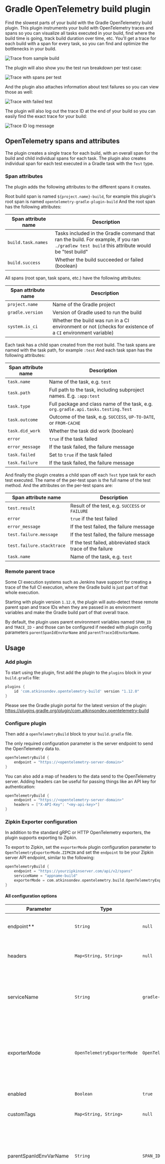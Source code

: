 # Gradle OpenTelemetry build plugin

Find the slowest parts of your build with the Gradle OpenTelemetry build plugin. This plugin instruments your build
with OpenTelemetry traces and spans so you can visualize all tasks executed in your build, find where the build time is going, track build duration over time, etc.
You'll get a trace for each build with a span for every task, so you can find and optimize the bottlenecks in your build.

![Trace from sample build](img/sample-build.png "Trace from sample build")

The plugin will also show you the test run breakdown per test case:

![Trace with spans per test](img/per-test-spans.png "Trace with spans per test")

And the plugin also attaches information about test failures so you can view those as well:

![Trace with failed test](img/test-failure.png "Trace with failed test")

The plugin will also log out the trace ID at the end of your build so you can easily find the exact trace for your build:

![Trace ID log message](img/trace-id-log.png "Trace ID log message")

## OpenTelemetry spans and attributes

The plugin creates a single trace for each build, with an overall span for the build and child individual spans for each task.
The plugin also creates individual span for each test executed in a Gradle task with the `Test` type.

### Span attributes

The plugin adds the following attributes to the different spans it creates.

Root build span is named `${project.name}-build`, for example this plugin's root span is named `opentelemetry-gradle-plugin-build`
And the root span has the following attributes:

| Span attribute name | Description                                                                                                                                  |
|---------------------|----------------------------------------------------------------------------------------------------------------------------------------------|
| `build.task.names`  | Tasks included in the Gradle command that ran the build. For example, if you ran `./gradlew test build` this attribute would be "test build" |
| `build.success`     | Whether the build succeeded or failed (boolean)                                                                                              |

All spans (root span, task spans, etc.) have the following attributes:

| Span attribute name | Description                                                                                                |
|---------------------|------------------------------------------------------------------------------------------------------------|
| `project.name`      | Name of the Gradle project                                                                                 |
| `gradle.version`    | Version of Gradle used to run the build                                                                    |
| `system.is_ci`      | Whether the build was run in a CI environment or not (checks for existence of a `CI` environment variable) |

Each task has a child span created from the root build.
The task spans are named with the task path, for example `:test`
And each task span has the following attributes:

| Span attribute name | Description                                                                       |
|---------------------|-----------------------------------------------------------------------------------|
| `task.name`         | Name of the task, e.g. `test`                                                     |
| `task.path`         | Full path to the task, including subproject names. E.g. `:app:test`               |
| `task.type`         | Full package and class name of the task, e.g. `org.gradle.api.tasks.testing.Test` |
| `task.outcome`      | Outcome of the task, e.g. `SUCCESS`, `UP-TO-DATE`, or `FROM-CACHE`                |
| `task.did_work`     | Whether the task did work (boolean)                                               |
| `error`             | `true` if the task failed                                                         |
| `error_message`     | If the task failed, the failure message                                           |
| `task.failed`       | Set to `true` if the task failed                                                  |
| `task.failure`      | If the task failed, the failure message                                           |

And finally the plugin creates a child span off each `Test` type task for each test executed.
The name of the per-test span is the full name of the test method.
And the attributes on the per-test spans are:

| Span attribute name       | Description                                                |
|---------------------------|------------------------------------------------------------|
| `test.result`             | Result of the test, e.g. `SUCCESS` or `FAILURE`            |
| `error`                   | `true` if the test failed                                  |
| `error_message`           | If the test failed, the failure message                    |
| `test.failure.message`    | If the test failed, the failure message                    |
| `test.failure.stacktrace` | If the test failed, abbreviated stack trace of the failure |
| `task.name`               | Name of the task, e.g. `test`                              |

### Remote parent trace

Some CI execution systems such as Jenkins have support for creating a trace of the full CI execution,
where the Gradle build is just part of that whole execution.

Starting with plugin version `1.12.0`, the plugin will auto-detect these remote parent span and trace IDs
when they are passed in as environment variables and make the Gradle build part of that overall trace.

By default, the plugin uses parent environment variables named `SPAN_ID` and `TRACE_ID` - and those can be configured if
needed with plugin config parameters `parentSpanIdEnvVarName` and `parentTraceIdEnvVarName`.

## Usage

### Add plugin

To start using the plugin, first add the plugin to the `plugins` block in your `build.gradle` file:

```groovy
plugins {
    id 'com.atkinsondev.opentelemetry-build' version "1.12.0"
}
```

Please see the Gradle plugin portal for the latest version of the plugin: https://plugins.gradle.org/plugin/com.atkinsondev.opentelemetry-build

### Configure plugin

Then add a `openTelemetryBuild` block to your `build.gradle` file.

The only required configuration parameter is the server endpoint to send the OpenTelemetry data to.

```groovy
openTelemetryBuild {
    endpoint = "https://<opentelemetry-server-domain>"
}
```

You can also add a map of headers to the data send to the OpenTelemetry server. Adding headers can be useful for passing things like an API key for authentication:

```groovy
openTelemetryBuild {
    endpoint = "https://<opentelemetry-server-domain>"
    headers = ["X-API-Key": "<my-api-key>"]
}
```

### Zipkin Exporter configuration

In addition to the standard gRPC or HTTP OpenTelemetry exporters, the plugin supports exporting to Zipkin.

To export to Zipkin, set the `exporterMode` plugin configuration parameter to `OpenTelemetryExporterMode.ZIPKIN` and set the `endpoint` to be your Zipkin server API endpoint, similar to the following:

```groovy
openTelemetryBuild {
    endpoint = "https://yourzipkinserver.com/api/v2/spans"
    serviceName = "appname-build"
    exporterMode = com.atkinsondev.opentelemetry.build.OpenTelemetryExporterMode.ZIPKIN
}
```

#### All configuration options

| Parameter               | Type                        | Default                          | Description                                                                                                                  |
|-------------------------|-----------------------------|----------------------------------|------------------------------------------------------------------------------------------------------------------------------|
| endpoint**              | `String`                    | `null`                           | OpenTelemetry server endpoint to send data to                                                                                |
| headers                 | `Map<String, String>`       | `null`                           | Headers to pass to the OpenTelemetry server, such as an API key                                                              |
| serviceName             | `String`                    | `gradle-builds`                  | Name of the service to identify the traces in your OpenTelemetry server, defaults to `gradle-builds`                         |
| exporterMode            | `OpenTelemetryExporterMode` | `OpenTelemetryExporterMode.GRPC` | OpenTelemetry exporter to use to send spans to your OpenTelemetry backend. Available options are `GRPC`, `HTTP`, or `ZIPKIN` |
| enabled                 | `Boolean`                   | `true`                           | Whether the plugin is enabled or not                                                                                         |
| customTags              | `Map<String, String>`       | `null`                           | Custom tags to add to each trace                                                                                             |
| parentSpanIdEnvVarName  | `String`                    | `SPAN_ID`                        | Environment variable name for a remote parent span ID (if using a parent trace like the Jenkins OpenTelemetry plugin)        |
| parentTraceIdEnvVarName | `String`                    | `TRACE_ID`                       | Environment variable name for a remote parent trace ID (if using a parent trace like the Jenkins OpenTelemetry plugin)       |
| nestedTestSpans         | `Boolean`                   | `true`                           | Whether test spans should be nested (per test executor, per test class, per method) or flat (just per test method)           |

** _Required_

## Compatibility

The plugin is compatible with Gradle versions `6.1.1` and higher.

### Limitations

* Incompatible with the configuration cache. This plugin uses a `BuildListener.buildFinished` event, which isn't compatible with the configuration cache

## Examples

### Jaeger

Example of running a Jaeger instance locally and publishing build traces to it:

Run Jaegar via Docker and enable the OpenTelemetry collector with `COLLECTOR_OTLP_ENABLED=true`:

```
docker run --name jaeger \
  -e COLLECTOR_OTLP_ENABLED=true \
  -p 16686:16686 \
  -p 4317:4317 \
  -p 4318:4318 \
  jaegertracing/all-in-one:1.57
```

Configure the plugin in `build.gradle` to point at the gRPC endpoint running on port `4317` in the local Jaegar instance:

```groovy
plugins {
  id 'com.atkinsondev.opentelemetry-build' version "1.12.0"
}

openTelemetryBuild {
    endpoint = "http://localhost:4317"
}
```

Then to view the build traces in your local Jaegar instance:

1. Go to the Jaegar UI that is running on http://localhost:16686
2. Select the service "gradle-builds"
3. Click "Find Traces"
4. Select one of the traces

![Jaegar trace](img/jaegar-trace.png "Jaegar trace")

## Changelog

* 1.12.0
  * Fix for publishing traces when parent trace information is present
* 1.10.0
  * Moving the error message string to the `error_message` attribute and making `error` be a boolean to render errors correctly in the Jaeger UI
  * Fixed problem where invalid parent span/trace ID error messages were logged when no parent or span IDs were set
  * Updating to OpenTelemetry 1.36.0, Gradle 8.7, and Kotlin 1.9.22
* 1.9.1
  * Fixing version in user-agent string
* 1.9.0
  * Upgrading to Gradle 8.5 and Kotlin 1.9.20 ([Gradle/Kotlin compatibility matrix](https://docs.gradle.org/current/userguide/compatibility.html#kotlin))
* 1.8.0
  * Upgrading to OpenTelemetry 1.33.0
* 1.7.1
  * Fix the support for remote parent span and trace IDs
* 1.7.0
  * Adding support for taking in remote parent span and trace IDs from systems like Jenkins for including this plugin's traces as part of an overall part trace
* 1.6.1
  * Downgrading Kotlin 1.7.10 to match the Kotlin version bundled with Gradle 7.6 ([Gradle compatibility matrix](https://docs.gradle.org/current/userguide/compatibility.html#kotlin))
* 1.6.0
  * Adding support for custom telemetry attributes (thanks @kpriemchenko !)
  * Upgrading to OpenTelemetry 1.29.0 and Kotlin 1.9.0
* 1.5.0
  * Upgrading to OpenTelemetry 1.22.0 and Kotlin 1.8.0
* 1.4.0
  * Upgrading to OpenTelemetry 1.20.0 and Kotlin 1.7.21
* 1.3.1
  * Using baggage to put attributes `project.name`, `gradle.version`, and `system.is_ci` on all spans the plugin creates
* 1.3.0
  * Added support for Zipkin exporter. Upgrading to OpenTelemetry 1.19.0
* 1.2.1
  * Fix formatting of user-agent string
* 1.2.0
  * Disable the plugin gracefully if there is an error parsing the headers config
* 1.1.2
  * Adding task type to task span attribute `task.type`
* 1.1.1
  * Adding task names from Gradle execution as `build.task.names` attribute to root span
* 1.1.0
  * Upgrading to OpenTelemetry SDK 1.18.0
* 1.0.1
  * Adding `system.is_ci` attribute to root build span
* 1.0.0
  * Initial release
